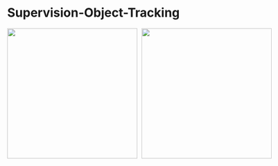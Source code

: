 # Supervision-Object-Tracking

<div style="display: flex; gap: 10px;">
  <img src="result (6).gif" width="300"/>
  <img src="result_BYTEtracker (2).gif" width="300"/>
</div>
